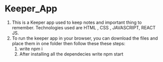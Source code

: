 # Keeper_App
1) This is a Keeper app used to keep notes and important thing to remember. Technologies used are HTML , CSS , JAVASCRIPT, REACT JS.
2) To run the keeper app in your browser,  you can  download the files and place them in one folder then follow these these steps:
    1) write npm i
    2) After installing all the dependecies write npm start
